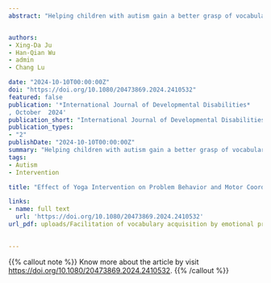 ```yaml
---
abstract: "Helping children with autism gain a better grasp of vocabulary is an important way to improve their language skills. Information that incorporates emotional prosodies provide richer semantics and context and may be more conducive to vocabulary acquisition in children with autism. This study aimed to explore the facilitating effect of positive emotional prosody on vocabulary acquisition with children with autism. A total of 12 children with autism received interventions with neutral and positive emotional prosodies. The results revealed that vocabulary learned in positive emotional prosodies was more effective than neutral prosodies. The differences in the learning effects of emotional prosodies on part of speech were not significant. However, in children with higher autism severity, neutral prosodies led to diminished expressive vocabulary performance. This study improved vocabulary comprehension and language skills of children with autism through emotional prosody intervention and tentatively revealed the role of lexicality in this."


authors:
- Xing-Da Ju
- Han-Qian Wu
- admin
- Chang Lu

date: "2024-10-10T00:00:00Z"
doi: "https://doi.org/10.1080/20473869.2024.2410532"
featured: false
publication: '*International Journal of Developmental Disabilities*
, October  2024'
publication_short: "International Journal of Developmental Disabilities"
publication_types:
- "2"
publishDate: "2024-10-10T00:00:00Z"
summary: "Helping children with autism gain a better grasp of vocabulary is an important way to improve their language skills. Information that incorporates emotional prosodies provide richer semantics and context and may be more conducive to vocabulary acquisition in children with autism. This study aimed to explore the facilitating effect of positive emotional prosody on vocabulary acquisition with children with autism. A total of 12 children with autism received interventions with neutral and positive emotional prosodies. The results revealed that vocabulary learned in positive emotional prosodies was more effective than neutral prosodies. The differences in the learning effects of emotional prosodies on part of speech were not significant. However, in children with higher autism severity, neutral prosodies led to diminished expressive vocabulary performance. This study improved vocabulary comprehension and language skills of children with autism through emotional prosody intervention and tentatively revealed the role of lexicality in this."
tags:
- Autism
- Intervention

title: "Effect of Yoga Intervention on Problem Behavior and Motor Coordination in Children with Autism"

links:
- name: full text
  url: 'https://doi.org/10.1080/20473869.2024.2410532'
url_pdf: uploads/Facilitation of vocabulary acquisition by emotional prosody in children with autism.pdf

 
---
```


{{% callout note %}}
Know more about the article by visit https://doi.org/10.1080/20473869.2024.2410532.
{{% /callout %}}



